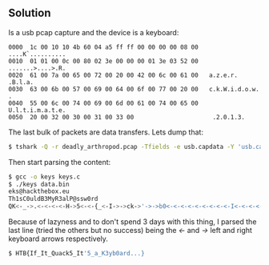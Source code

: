 ## Solution
Is a usb pcap capture and the device is a keyboard:
```
0000  1c 00 10 10 4b 60 04 a5 ff ff 00 00 00 00 08 00   ....K`..........
0010  01 01 00 0c 00 80 02 3e 00 00 00 01 3e 03 52 00   .......>....>.R.
0020  61 00 7a 00 65 00 72 00 20 00 42 00 6c 00 61 00   a.z.e.r. .B.l.a.
0030  63 00 6b 00 57 00 69 00 64 00 6f 00 77 00 20 00   c.k.W.i.d.o.w. .
0040  55 00 6c 00 74 00 69 00 6d 00 61 00 74 00 65 00   U.l.t.i.m.a.t.e.
0050  20 00 32 00 30 00 31 00 33 00                      .2.0.1.3.
```

The last bulk of packets are data transfers. Lets dump that:
```bash
$ tshark -Q -r deadly_arthropod.pcap -Tfields -e usb.capdata -Y 'usb.capdata'|perl -ne 'foreach(split/:/){print chr(hex($_))}' > data.bin
```

Then start parsing the content:
```bash
$ gcc -o keys keys.c
$ ./keys data.bin
eks@hackthebox.eu
Th1sC0uldB3MyR3alP@ssw0rd
QK<-_->.<-<-<-<-H->5<-<-{_<-I->->ck->'->->b0<-<-<-<-<-<-<-<-<-I<-<-<-<-T->->f->->->->->->_->->->->->->}<-.<-.<-<-<-<-3<-<-<-<-<-<-<-<-u<-<-t_->->a<-<-<-<-<-<-<-<-<-<-B->->->->->->->->->->->->->->t->5<-<-<-I->->->_->->->->->a<-<-<-<-<-<-a->->->->->->d<-<-<-<-y->->->r
```

Because of lazyness and to don't spend 3 days with this thing, I parsed the last line (tried the others but no success) being the *<-* and *->* left and right keyboard arrows respectively.
```bash
$ HTB{If_It_Quack5_It'5_a_K3yb0ard...}
```
